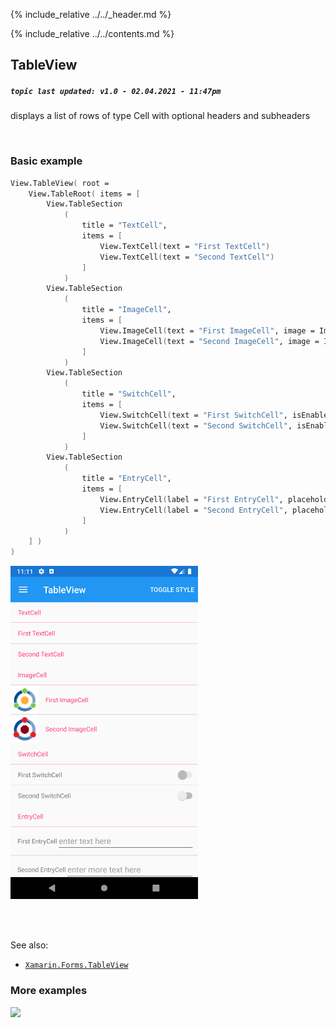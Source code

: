 {% include_relative ../../_header.md %}

{% include_relative ../../contents.md %}

TableView
--------
##### `topic last updated: v1.0 - 02.04.2021 - 11:47pm`

displays a list of rows of type Cell with optional headers and subheaders

<br /> 

### Basic example


```fsharp 
View.TableView( root = 
    View.TableRoot( items = [
        View.TableSection
            (
                title = "TextCell",
                items = [
                    View.TextCell(text = "First TextCell") 
                    View.TextCell(text = "Second TextCell")
                ]
            )
        View.TableSection
            (
                title = "ImageCell",
                items = [
                    View.ImageCell(text = "First ImageCell", image = Image.ImagePath "icon.png") 
                    View.ImageCell(text = "Second ImageCell", image = Image.ImagePath "icon2.png") 
                ]
            )
        View.TableSection
            (
                title = "SwitchCell",
                items = [
                    View.SwitchCell(text = "First SwitchCell", isEnabled = false)
                    View.SwitchCell(text = "Second SwitchCell", isEnabled = true)
                ]
            )
        View.TableSection
            (
                title = "EntryCell",
                items = [
                    View.EntryCell(label = "First EntryCell", placeholder = "enter text here")
                    View.EntryCell(label = "Second EntryCell", placeholder = "enter more text here")
                ]
            )
    ] )
)
```

<img src="../../images/views/tableview-adr-basic.png" width="300">

<br /> <br /> 

See also:

* [`Xamarin.Forms.TableView`](https://docs.microsoft.com/en-us/dotnet/api/Xamarin.Forms.TableView)


### More examples

<img src="https://user-images.githubusercontent.com/52166903/60177365-9d737900-9810-11e9-92d5-88487316bbf6.png" width="400">
